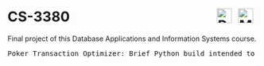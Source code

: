 # CS-3380<img align="right" alt="MySQL" width="30px" style="padding-right:10px;" src="https://cdn.jsdelivr.net/gh/devicons/devicon/icons/mysql/mysql-plain-wordmark.svg"/><img align="right" alt="Python" width="30px" style="padding-right:10px;" src="https://cdn.jsdelivr.net/gh/devicons/devicon/icons/python/python-original.svg"/>
         
Final project of this Database Applications and Information Systems course.
       
<pre>
Poker Transaction Optimizer: Brief Python build intended to implement a 3NF relational database schema developed over the course of the semester. The application simply had to connect to a RDBMS, pose necessary SQL queries, and display the results to an end-user.
</pre>
